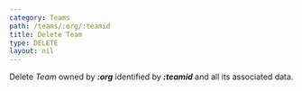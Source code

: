 ```yaml
---
category: Teams
path: /teams/:org/:teamid
title: Delete Team
type: DELETE
layout: nil
---
```


Delete *Team* owned by ***:org*** identified by ***:teamid*** and all its associated data.